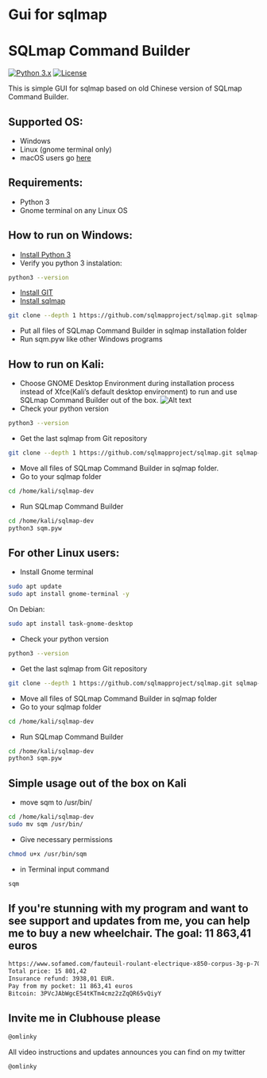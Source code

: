 # Gui for sqlmap
# SQLmap Command Builder

[![Python 3.x](https://img.shields.io/badge/python-3.x-yellow.svg)](https://www.python.org/) [![License](https://img.shields.io/badge/license-GPLv2-red.svg)](https://github.com/omlinky/sqm/blob/main/LICENSE)

This is simple GUI for sqlmap based on old Chinese version of SQLmap Command Builder.

## Supported OS:

- Windows
- Linux (gnome terminal only)
- macOS users go [here](https://github.com/omlinky/sqm_macos)


## Requirements:

- Python 3
- Gnome terminal on any Linux OS

## How to run on Windows:

- [Install Python 3](https://www.python.org)
- Verify you python 3 instalation:
```sh
python3 --version
```
- [Install GIT](https://gitforwindows.org/)
- [Install sqlmap](https://github.com/sqlmapproject/sqlmap)
```sh
git clone --depth 1 https://github.com/sqlmapproject/sqlmap.git sqlmap-dev
```
- Put all files of SQLmap Command Builder in sqlmap installation folder
- Run sqm.pyw like other Windows programs 

## How to run on Kali:

- Choose GNOME Desktop Environment during installation process instead of Xfce(Kali’s default desktop environment) to run and use SQLmap Command Builder out of the box.
![Alt text](https://user-images.githubusercontent.com/79360483/110434494-2c422b00-80b2-11eb-8dba-15bee96a553a.png)
- Check your python version
```sh
python3 --version
```
- Get the last sqlmap from Git repository
```sh
git clone --depth 1 https://github.com/sqlmapproject/sqlmap.git sqlmap-dev
```
- Move all files of SQLmap Command Builder in sqlmap folder.
- Go to your sqlmap folder
```sh
cd /home/kali/sqlmap-dev
```
- Run SQLmap Command Builder
```sh
cd /home/kali/sqlmap-dev
python3 sqm.pyw
```

## For other Linux users:
- Install Gnome terminal
```sh
sudo apt update
sudo apt install gnome-terminal -y
```
On Debian:
```sh
sudo apt install task-gnome-desktop
```
- Check your python version
```sh
python3 --version
```
- Get the last sqlmap from Git repository
```sh
git clone --depth 1 https://github.com/sqlmapproject/sqlmap.git sqlmap-dev
```
- Move all files of SQLmap Command Builder in sqlmap folder
- Go to your sqlmap folder
```sh
cd /home/kali/sqlmap-dev
```
- Run SQLmap Command Builder
```sh
cd /home/kali/sqlmap-dev
python3 sqm.pyw
```

## Simple usage out of the box on Kali
- move sqm to /usr/bin/
```sh
cd /home/kali/sqlmap-dev
sudo mv sqm /usr/bin/
```
- Give necessary permissions
```sh
chmod u+x /usr/bin/sqm
```
- in Terminal input command
```sh
sqm
```

## If you're stunning with my program and want to see support and updates from me, you can help me to buy a new wheelchair. The goal: 11 863,41 euros

```sh
https://www.sofamed.com/fauteuil-roulant-electrique-x850-corpus-3g-p-7095.html
Total price: 15 801,42
Insurance refund: 3938,01 EUR.
Pay from my pocket: 11 863,41 euros
Bitcoin: 3PVcJAbWgcE54tKTm4cmz2zZqQR65vQiyY
```

## Invite me in Clubhouse please
```sh
@omlinky
```

All video instructions and updates announces you can find on my twitter 
```sh
@omlinky
```
